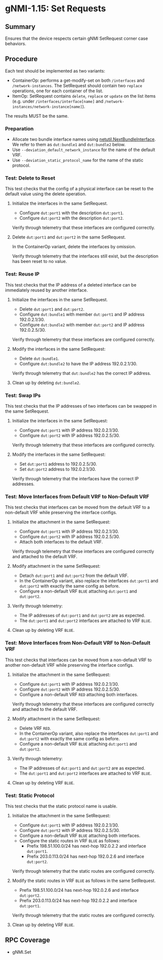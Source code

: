 # gNMI-1.15: Set Requests

## Summary

Ensures that the device respects certain gNMI SetRequest corner case behaviors.

## Procedure

Each test should be implemented as two variants:

*   ContainerOp: performs a get-modify-set on both `/interfaces` and
    `/network-instances`. The SetRequest should contain two `replace`
    operations, one for each container of the list.
*   ItemOp: SetRequest contains `delete`, `replace` or `update` on the list
    items (e.g. under `/interfaces/interface[name]` and
    `/network-instances/network-instance[name]`).

The results MUST be the same.

### Preparation

*   Allocate two bundle interface names using [netutil.NextBundleInterface]. We
    refer to them as `dut:bundle1` and `dut:bundle2` below.
*   Use `--deviation_default_network_instance` for the name of the default VRF.
*   Use `--deviation_static_protocol_name` for the name of the static protocol.

[netutil.NextBundleInterface]: https://pkg.go.dev/github.com/openconfig/ondatra/netutil#NextBundleInterface

### Test: Delete to Reset

This test checks that the config of a physical interface can be reset to the
default value using the delete operation.

1.  Initialize the interfaces in the same SetRequest.

    *   Configure `dut:port1` with the description `dut:port1`.
    *   Configure `dut:port2` with the description `dut:port2`.

    Verify through telemetry that these interfaces are configured correctly.

2.  Delete `dut:port1` and `dut:port2` in the same SetRequest.

    In the ContainerOp variant, delete the interfaces by omission.

    Verify through telemetry that the interfaces still exist, but the
    description has been reset to no value.

### Test: Reuse IP

This test checks that the IP address of a deleted interface can be immediately
reused by another interface.

1.  Initialize the interfaces in the same SetRequest.

    *   Delete `dut:port1` and `dut:port2`.
    *   Configure `dut:bundle1` with member `dut:port1` and IP address
        192.0.2.1/30.
    *   Configure `dut:bundle2` with member `dut:port2` and IP address
        192.0.2.5/30.

    Verify through telemetry that these interfaces are configured correctly.

2.  Modify the interfaces in the same SetRequest:

    *   Delete `dut:bundle1`.
    *   Configure `dut:bundle2` to have the IP address 192.0.2.1/30.

    Verify through telemetry that `dut:bundle2` has the correct IP address.

3.  Clean up by deleting `dut:bundle2`.

### Test: Swap IPs

This test checks that the IP addresses of two interfaces can be swapped in the
same SetRequest.

1.  Initialize the interfaces in the same SetRequest:

    *   Configure `dut:port1` with IP address 192.0.2.1/30.
    *   Configure `dut:port2` with IP address 192.0.2.5/30.

    Verify through telemetry that these interfaces are configured correctly.

2.  Modify the interfaces in the same SetRequest:

    *   Set `dut:port1` address to 192.0.2.5/30.
    *   Set `dut:port2` address to 192.0.2.1/30.

    Verify through telemetry that the interfaces have the correct IP addresses.

### Test: Move Interfaces from Default VRF to Non-Default VRF

This test checks that interfaces can be moved from the default VRF to a
non-default VRF while preserving the interface configs.

1.  Initialize the attachment in the same SetRequest:

    *   Configure `dut:port1` with IP address 192.0.2.1/30.
    *   Configure `dut:port2` with IP address 192.0.2.5/30.
    *   Attach both interfaces to the default VRF.

    Verify through telemetry that these interfaces are configured correctly and
    attached to the default VRF.

2.  Modify attachment in the same SetRequest:

    *   Detach `dut:port1` and `dut:port2` from the default VRF.
    *   In the ContainerOp variant, also replace the interfaces `dut:port1` and
        `dut:port2` with exactly the same config as before.
    *   Configure a non-default VRF `BLUE` attaching `dut:port1` and
        `dut:port2`.

3.  Verify through telemetry:

    *   The IP addresses of `dut:port1` and `dut:port2` are as expected.
    *   The `dut:port1` and `dut:port2` interfaces are attached to VRF `BLUE`.

4.  Clean up by deleting VRF `BLUE`.

### Test: Move Interfaces from Non-Default VRF to Non-Default VRF

This test checks that interfaces can be moved from a non-default VRF to another
non-default VRF while preserving the interface configs.

1.  Initialize the attachment in the same SetRequest:

    *   Configure `dut:port1` with IP address 192.0.2.1/30.
    *   Configure `dut:port2` with IP address 192.0.2.5/30.
    *   Configure a non-default VRF `RED` attaching both interfaces.

    Verify through telemetry that these interfaces are configured correctly and
    attached to the default VRF.

2.  Modify attachment in the same SetRequest:

    *   Delete VRF `RED`.
    *   In the ContainerOp variant, also replace the interfaces `dut:port1` and
        `dut:port2` with exactly the same config as before.
    *   Configure a non-default VRF `BLUE` attaching `dut:port1` and
        `dut:port2`.

3.  Verify through telemetry:

    *   The IP addresses of `dut:port1` and `dut:port2` are as expected.
    *   The `dut:port1` and `dut:port2` interfaces are attached to VRF `BLUE`.

4.  Clean up by deleting VRF `BLUE`.

### Test: Static Protocol

This test checks that the static protocol name is usable.

1.  Initialize the attachment in the same SetRequest:

    *   Configure `dut:port1` with IP address 192.0.2.1/30.
    *   Configure `dut:port2` with IP address 192.0.2.5/30.
    *   Configure a non-default VRF `BLUE` attaching both interfaces.
    *   Configure the static routes in VRF `BLUE` as follows:
        *   Prefix 198.51.100.0/24 has next-hop 192.0.2.2 and interface
            `dut:port1`.
        *   Prefix 203.0.113.0/24 has next-hop 192.0.2.6 and interface
            `dut:port2`.

    Verify through telemetry that the static routes are configured correctly.

2.  Modify the static routes in VRF `BLUE` as follows in the same SetRequest.

    *   Prefix 198.51.100.0/24 has next-hop 192.0.2.6 and interface `dut:port2`.
    *   Prefix 203.0.113.0/24 has next-hop 192.0.2.2 and interface `dut:port1`.

    Verify through telemetry that the static routes are configured correctly.

3.  Clean up by deleting VRF `BLUE`.

## RPC Coverage

*   gNMI.Set

